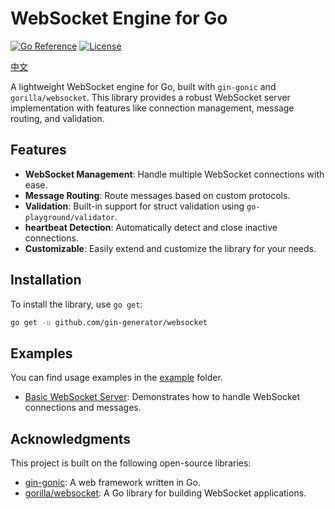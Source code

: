 # WebSocket Engine for Go

[![Go Reference](https://pkg.go.dev/badge/github.com/yourusername/yourrepository.svg)](https://pkg.go.dev/github.com/gin-generator/websocket)
[![License](https://img.shields.io/badge/license-MIT-blue.svg)](LICENSE)

[中文](README_zh.md)

A lightweight WebSocket engine for Go, built with `gin-gonic` and `gorilla/websocket`. This library provides a robust WebSocket server implementation with features like connection management, message routing, and validation.

## Features

- **WebSocket Management**: Handle multiple WebSocket connections with ease.
- **Message Routing**: Route messages based on custom protocols.
- **Validation**: Built-in support for struct validation using `go-playground/validator`.
- **heartbeat Detection**: Automatically detect and close inactive connections.
- **Customizable**: Easily extend and customize the library for your needs.

## Installation

To install the library, use `go get`:

```bash
go get -u github.com/gin-generator/websocket
```

## Examples

You can find usage examples in the [example](example) folder.

- [Basic WebSocket Server](example/logic.go): Demonstrates how to handle WebSocket connections and messages.

## Acknowledgments

This project is built on the following open-source libraries:

- [gin-gonic](https://github.com/gin-gonic/gin): A web framework written in Go.
- [gorilla/websocket](https://github.com/gorilla/websocket): A Go library for building WebSocket applications.